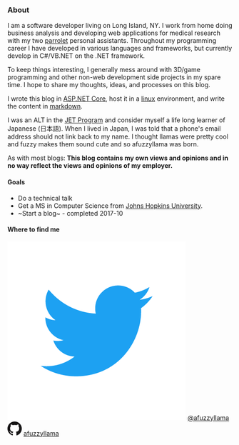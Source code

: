 ﻿### About

I am a software developer living on Long Island, NY.  I work from home doing business analysis and developing web applications for medical research with my two [parrolet](https://en.wikipedia.org/wiki/Parrotlet) personal assistants.  Throughout my programming career I have developed in various languages and frameworks, but currently develop in C#/VB.NET on the .NET framework.  

To keep things interesting, I generally mess around with 3D/game programming and other non-web development side projects in my spare time.  I hope to share my thoughts, ideas, and processes on this blog.

I wrote this blog in [ASP.NET Core](https://docs.microsoft.com/en-us/aspnet/core/), host it in a [linux](https://www.linux.org/) environment,  and write the content in [markdown](https://daringfireball.net/projects/markdown/syntax).

I was an ALT in the [JET Program](https://jetprogramusa.org/) and consider myself a life long learner of Japanese (日本語).  When I lived in Japan, I was told that a phone's email address should not link back to my name.  I thought llamas were pretty cool and fuzzy makes them sound cute and so afuzzyllama was born.

As with most blogs: **This blog contains my own views and opinions and in no way reflect the views and opinions of my employer.**

#### Goals

- Do a technical talk
- Get a MS in Computer Science from [Johns Hopkins University](https://ep.jhu.edu/).
- ~Start a blog~ - completed 2017-10

#### Where to find me

![twitter-logo](Twitter_Logo_Blue.png) [@afuzzyllama](https://twitter.com/afuzzyllama)  
![github-logo](GitHub-Mark.png) [afuzzyllama](https://github.com/afuzzyllama)
